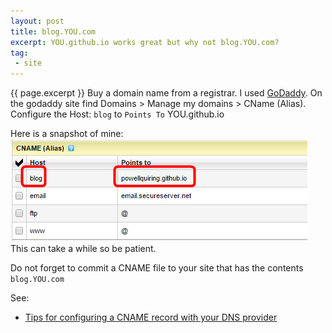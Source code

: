 ```yaml
---
layout: post
title: blog.YOU.com
excerpt: YOU.github.io works great but why not blog.YOU.com?
tag:
 - site
---
```

{{ page.excerpt }}
Buy a domain name from a registrar.
I used [GoDaddy](https://www.godaddy.com).
On the godaddy site find Domains > Manage my domains > CName (Alias).
Configure the Host: `blog` to `Points To` YOU.github.io

Here is a snapshot of mine:
![Go Daddy cname screenshot](/assets/godaddycname.png)
This can take a while so be patient.

Do not forget to commit a CNAME file to your site that has the contents `blog.YOU.com`

See:

- [Tips for configuring a CNAME record with your DNS provider](https://help.github.com/articles/tips-for-configuring-a-cname-record-with-your-dns-provider/)
